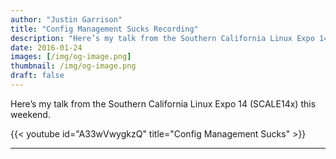 ```yaml
---
author: "Justin Garrison"
title: "Config Management Sucks Recording"
description: "Here’s my talk from the Southern California Linux Expo 14 (SCALE14x) this weekend."
date: 2016-01-24
images: [/img/og-image.png]
thumbnail: /img/og-image.png
draft: false
---
```


Here’s my talk from the Southern California Linux Expo 14 (SCALE14x) this weekend.

{{< youtube id="A33wVwygkzQ" title="Config Management Sucks" >}}

---

